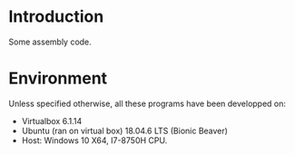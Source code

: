 # Introduction

Some assembly code.

# Environment

Unless specified otherwise, all these programs have been developped on:
- Virtualbox 6.1.14
- Ubuntu (ran on virtual box) 18.04.6 LTS (Bionic Beaver)
- Host: Windows 10 X64, I7-8750H CPU.